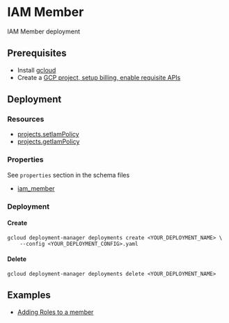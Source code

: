 # IAM Member

IAM Member deployment

## Prerequisites

- Install [gcloud](https://cloud.google.com/sdk)
- Create a [GCP project, setup billing, enable requisite APIs](docs/templates/project.md)


## Deployment

### Resources

- [projects.setIamPolicy](https://cloud.google.com/resource-manager/reference/rest/v1/projects/setIamPolicy)
- [projects.getIamPolicy](https://cloud.google.com/resource-manager/reference/rest/v1/projects/getIamPolicy)


### Properties

See `properties` section in the schema files

-  [iam_member](../../templates/iam_member.py.schema)


### Deployment

#### Create

```
gcloud deployment-manager deployments create <YOUR_DEPLOYMENT_NAME> \
    --config <YOUR_DEPLOYMENT_CONFIG>.yaml
```


#### Delete

```
gcloud deployment-manager deployments delete <YOUR_DEPLOYMENT_NAME>
```


## Examples

- [Adding Roles to a member](../examples/iam_member.yaml)
